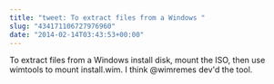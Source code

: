 ```yaml
---
title: "tweet: To extract files from a Windows "
slug: "434171106727976960"
date: "2014-02-14T03:43:53+00:00"
---
```

To extract files from a Windows install disk, mount the ISO, then use wimtools to mount install.wim. I think @wimremes dev'd the tool.